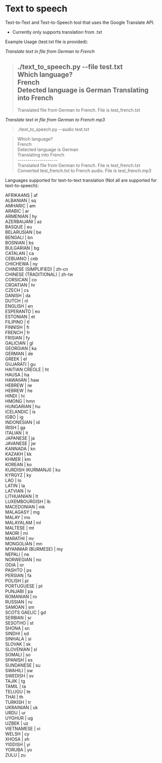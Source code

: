# Text to speech

 Text-to-Text and Text-to-Speech tool that uses the Google Translate API. 


- Currently only supports translation from .txt


Example Usage (test.txt file is provided):


*Translate text in file from German to French*

> ./text_to_speech.py --file test.txt <br>
> Which language? <br>
> French <br>
>Detected language is German
>Translating into French
> --------------------
> Translated file from German to French. File is test_french.txt 

*Translate text in file from German to French mp3*

> ./text_to_speech.py --audio test.txt <br>

> Which language? <br>
> French <br>
> Detected language is German <br>
> Translating into French <br>
> -------------------- <br>
> Translated file from German to French. File is test_french.txt <br>
> Converted test_french.txt to French audio. File is test_french.mp3 <br>


Languages supported for text-to-text translation (Not all are supported for text-to-speech):

AFRIKAANS | af <br>
ALBANIAN | sq <br>
AMHARIC | am <br>
ARABIC | ar <br>
ARMENIAN | hy <br>
AZERBAIJANI | az <br>
BASQUE | eu <br>
BELARUSIAN | be <br>
BENGALI | bn <br>
BOSNIAN | bs <br>
BULGARIAN | bg <br>
CATALAN | ca <br>
CEBUANO | ceb <br>
CHICHEWA | ny <br>
CHINESE (SIMPLIFIED) | zh-cn <br>
CHINESE (TRADITIONAL) | zh-tw <br>
CORSICAN | co <br>
CROATIAN | hr <br>
CZECH | cs <br>
DANISH | da <br>
DUTCH | nl <br>
ENGLISH | en <br>
ESPERANTO | eo <br>
ESTONIAN | et <br>
FILIPINO | tl <br>
FINNISH | fi <br>
FRENCH | fr <br>
FRISIAN | fy <br>
GALICIAN | gl <br>
GEORGIAN | ka <br>
GERMAN | de <br>
GREEK | el <br>
GUJARATI | gu <br>
HAITIAN CREOLE | ht <br>
HAUSA | ha <br>
HAWAIIAN | haw <br>
HEBREW | iw <br>
HEBREW | he <br>
HINDI | hi <br>
HMONG | hmn <br>
HUNGARIAN | hu <br>
ICELANDIC | is <br>
IGBO | ig <br>
INDONESIAN | id <br> 
IRISH | ga <br>
ITALIAN | it <br>
JAPANESE | ja <br>
JAVANESE | jw <br>
KANNADA | kn <br>
KAZAKH | kk <br>
KHMER | km <br>
KOREAN | ko <br>
KURDISH (KURMANJI) | ku <br>
KYRGYZ | ky <br>
LAO | lo <br>
LATIN | la <br>
LATVIAN | lv <br>
LITHUANIAN | lt <br>
LUXEMBOURGISH | lb <br>
MACEDONIAN | mk <br>
MALAGASY | mg <br>
MALAY | ms <br>
MALAYALAM | ml <br>
MALTESE | mt <br>
MAORI | mi <br>
MARATHI | mr <br>
MONGOLIAN | mn <br>
MYANMAR (BURMESE) | my <br> 
NEPALI | ne <br>
NORWEGIAN | no <br>
ODIA | or <br>
PASHTO | ps <br>
PERSIAN | fa <br>
POLISH | pl <br>
PORTUGUESE | pt <br>
PUNJABI | pa <br>
ROMANIAN | ro <br>
RUSSIAN | ru <br>
SAMOAN | sm <br>
SCOTS GAELIC | gd <br> 
SERBIAN | sr <br>
SESOTHO | st <br>
SHONA | sn <br>
SINDHI | sd <br>
SINHALA | si <br>
SLOVAK | sk <br>
SLOVENIAN | sl <br>
SOMALI | so <br>
SPANISH | es <br>
SUNDANESE | su <br>
SWAHILI | sw <br>
SWEDISH | sv <br>
TAJIK | tg <br>
TAMIL | ta <br>
TELUGU | te <br>
THAI | th <br>
TURKISH | tr <br>
UKRAINIAN | uk <br>
URDU | ur <br>
UYGHUR | ug <br>
UZBEK | uz <br>
VIETNAMESE | vi <br> 
WELSH | cy <br>
XHOSA | xh <br>
YIDDISH | yi <br>
YORUBA | yo <br>
ZULU | zu <br>
